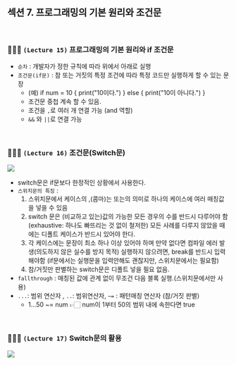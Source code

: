 ## 섹션 7. 프로그래밍의 기본 원리와 조건문

<br/>

### 👩🏻‍💻 `(Lecture 15)` 프로그래밍의 기본 원리와 if 조건문

- `순차` : 개발자가 정한 규칙에 따라 위에서 아래로 실행
- `조건문(if문)` : 참 또는 거짓의 특정 조건에 따라 특정 코드만 실행하게 할 수 있는 문장
  - (예) if num = 10 { print("10이다.") } else { print("10이 아니다.") }
  - 조건문 중첩 계속 할 수 있음.
  - 조건을 `,`로 여러 개 연결 가능 (and 역할)
  - `&&` 와 `||`로 연결 가능

<br/>

### 👩🏻‍💻 `(Lecture 16)` 조건문(Switch문)

<img src="https://img1.daumcdn.net/thumb/R1280x0/?scode=mtistory2&fname=https%3A%2F%2Fblog.kakaocdn.net%2Fdn%2FcxWndc%2FbtstljRVf3C%2FpL2CY4Anz2GsjkeAkWvpO1%2Fimg.png" />

- switch문은 if문보다 한정적인 상황에서 사용한다.
- `스위치문의 특징` :
  1.  스위치문에서 케이스의 ,(콤마)는 또는의 의미로 하나의 케이스에 여러 매칭값을 넣을 수 있음
  2.  switch 문은 (비교하고 있는)값의 가능한 모든 경우의 수를 반드시 다루어야 함 (exhaustive: 하나도 빠뜨리는 것 없이 철저한)
      모든 사례를 다루지 않았을 때에는 디폴트 케이스가 반드시 있어야 한다.
  3.  각 케이스에는 문장이 최소 하나 이상 있어야 하며 만약 없다면 컴파일 에러 발생(의도하지 않은 실수를 방지 목적)
      실행하지 않으려면, break를 반드시 입력해야함 (if문에서는 실행문을 입력안해도 괜찮지만, 스위치문에서는 필요함)
  4.  참/거짓만 판별하는 switch문은 디폴트 넣을 필요 없음.
- `fallthrough` : 매칭된 값에 관계 없이 무조건 다음 블록 실행.(스위치문에서만 사용)
- `...`: 범위 연산자 , `..`: 범위연산자, `~=` : 패턴매칭 연산자 (참/거짓 판별)
  - 1...50 ~= num 👉🏻 num이 1부터 50의 범위 내에 속한다면 true

<br/>

### 👩🏻‍💻 `(Lecture 17)` Switch문의 활용

<img src="https://img1.daumcdn.net/thumb/R1280x0/?scode=mtistory2&fname=https%3A%2F%2Fblog.kakaocdn.net%2Fdn%2FxCVQB%2Fbtstw3AqWZ1%2FkfBxAJKSLhQtfs8KEIhYH1%2Fimg.png" />
